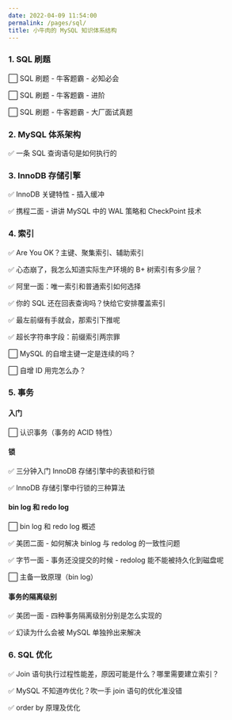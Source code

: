 ```yaml
---
date: 2022-04-09 11:54:00
permalink: /pages/sql/
title: 小牛肉的 MySQL 知识体系结构
---
```


### 1. SQL 刷题

⬜ SQL 刷题 - 牛客题霸 - 必知必会

⬜ SQL 刷题 - 牛客题霸 - 进阶

⬜ SQL 刷题 - 牛客题霸 - 大厂面试真题

### 2. MySQL 体系架构

✅ 一条 SQL 查询语句是如何执行的

### 3. InnoDB 存储引擎

✅ InnoDB 关键特性 - 插入缓冲

✅ 携程二面 - 讲讲 MySQL 中的 WAL 策略和 CheckPoint 技术

### 4. 索引

✅ Are You OK？主键、聚集索引、辅助索引

✅ 心态崩了，我怎么知道实际生产环境的 B+ 树索引有多少层？

✅ 阿里一面：唯一索引和普通索引如何选择

✅ 你的 SQL 还在回表查询吗？快给它安排覆盖索引

✅ 最左前缀有手就会，那索引下推呢

✅ 超长字符串字段：前缀索引两宗罪

⬜ MySQL 的自增主键一定是连续的吗？

⬜ 自增 ID 用完怎么办？

### 5. 事务

#### 入门

⬜ 认识事务（事务的 ACID 特性）

#### 锁

✅ 三分钟入门 InnoDB 存储引擎中的表锁和行锁

✅ InnoDB 存储引擎中行锁的三种算法

#### bin log 和 redo log

⬜ bin log 和 redo log 概述

✅ 美团二面 - 如何解决 binlog 与 redolog 的一致性问题

✅ 字节一面 - 事务还没提交的时候 - redolog 能不能被持久化到磁盘呢

⬜ 主备一致原理（bin log）

#### 事务的隔离级别

✅ 美团一面 - 四种事务隔离级别分别是怎么实现的

✅ 幻读为什么会被 MySQL 单独拎出来解决

### 6. SQL 优化

✅ Join 语句执行过程性能差，原因可能是什么？哪里需要建立索引？

✅ MySQL 不知道咋优化？吹一手 join 语句的优化准没错

✅ order by 原理及优化